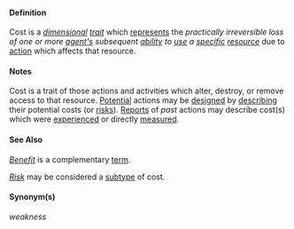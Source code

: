 #### Definition

Cost is a *[dimensional](https://github.com/gcassel/Modular-Organization-Terminology/blob/master/terms/dimension.md) [trait](https://github.com/gcassel/Modular-Organization-Terminology/blob/master/terms/trait.md)* which [represents](https://github.com/gcassel/Modular-Organization-Terminology/blob/master/terms/represent.md) the *practically irreversible loss of one or more [agent's](https://github.com/gcassel/Modular-Organization-Terminology/blob/master/terms/agent.md) subsequent [ability](https://github.com/gcassel/Modular-Organization-Terminology/blob/master/terms/ability.md) to [use](https://github.com/gcassel/Modular-Organization-Terminology/blob/master/terms/use.md) a [specific](https://github.com/gcassel/Modular-Organization-Terminology/blob/master/terms/specific.md) [resource](https://github.com/gcassel/Modular-Organization-Terminology/blob/master/terms/resource.md)* due to [action](https://github.com/gcassel/Modular-Organization-Terminology/blob/master/terms/action.md) which affects that resource.

#### Notes

Cost is a trait of those actions and activities which alter, destroy, or remove access to that resource. [Potential](https://github.com/gcassel/Modular-Organization-Terminology/blob/master/terms/potential.md) actions may be [designed](https://github.com/gcassel/Modular-Organization-Terminology/blob/master/terms/design.md) by [describing](https://github.com/gcassel/Modular-Organization-Terminology/blob/master/terms/describe.md) their potential costs (or [risks](https://github.com/gcassel/Modular-Organization-Terminology/blob/master/terms/risk.md)). [Reports](https://github.com/gcassel/Modular-Organization-Terminology/blob/master/terms/report.md) of *past* actions may describe cost(s) which were [experienced](https://github.com/gcassel/Modular-Organization-Terminology/blob/master/terms/experience.md) or directly [measured](https://github.com/gcassel/Modular-Organization-Terminology/blob/master/terms/measure.md).

#### See Also

*[Benefit](https://github.com/gcassel/Modular-Organization-Terminology/blob/master/terms/benefit.md)* is a complementary [term](https://github.com/gcassel/Modular-Organization-Terminology/blob/master/terms/term.md).

*[Risk](https://github.com/gcassel/Modular-Organization-Terminology/blob/master/terms/risk.md)* may be considered a [subtype](https://github.com/gcassel/Modular-Organization-Terminology/blob/master/terms/subtype.md) of cost.

#### Synonym(s)

*weakness* 
